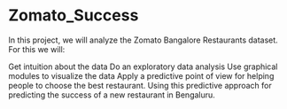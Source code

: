 # Zomato_Success

In this project, we will analyze the Zomato Bangalore Restaurants dataset. For this we will:

Get intuition about the data
Do an exploratory data analysis
Use graphical modules to visualize the data
Apply a predictive point of view for helping people to choose the best restaurant.
Using this predictive approach for predicting the success of a new restaurant in Bengaluru.
